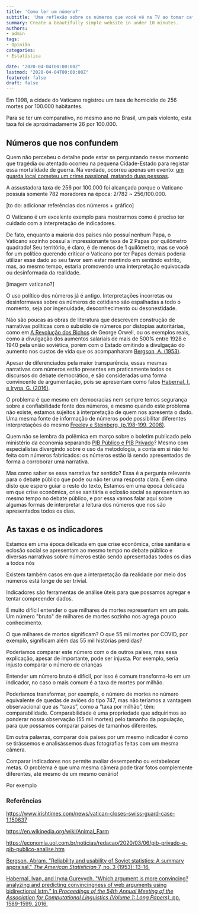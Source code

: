 ```yaml
---
title: 'Como ler um número?'
subtitle: 'Uma reflexão sobre os números que você vê na TV ao tomar café.'
summary: Create a beautifully simple website in under 10 minutes.
authors:
- admin
tags:
- Opinião
categories:
- Estatística

date: "2020-04-04T00:00:00Z"
lastmod: "2020-04-04T00:00:00Z"
featured: false
draft: false
---
```


Em 1998, a cidade do Vaticano registrou um taxa de homicídio de 256 mortes por 100.000 habitantes.

Para se ter um comparativo, no mesmo ano no Brasil, um país violento, esta taxa foi de aproximadamente 26 por 100.000.

## Números que nos confundem

Quem não percebeu o detalhe pode estar se perguntando nesse momento que tragédia ou atentado ocorreu na pequena Cidade-Estado para registar essa mortalidade de guerra. Na verdade, ocorreu apenas um evento: [um guarda local cometeu um crime passional, matando duas pessoas](https://www.irishtimes.com/news/vatican-closes-swiss-guard-case-1.150637).

A assustadora taxa de 256 por 100.000 foi alcançada  porque o Vaticano possuía somente 782 moradores na época: 2/782 ~ 256/100.000.

[to do: adicionar referências dos números + gráfico]

O Vaticano é um excelente exemplo para mostrarmos como é preciso ter cuidado com a interpretação de indicadores.

De fato, enquanto a maioria dos países não possuí nenhum Papa, o Vaticano sozinho possuí a impressionante taxa de 2 Papas por quilômetro quadrado! Seu território, é claro, é de menos de 1 quilômetro, mas se você for um político querendo criticar o Vaticano por ter Papas demais poderia utilizar esse dado ao seu favor sem estar mentindo em sentindo estrito, mas, ao mesmo tempo, estaria promovendo uma interpretação equivocada ou desinformada da realidade.

[imagem vaticano?]

O uso político dos números já é antigo. Interpretações incorretas ou desinformavas sobre os números do cotidiano são espalhadas a todo o momento, seja por ingenuidade, desconhecimento ou desonestidade. 

Não são poucas as obras de literatura que descrevem construção de narrativas políticas com o subsídio de números por distopias autoritárias, como em [A Revolução dos Bichos](https://en.wikipedia.org/wiki/Animal_Farm) de George Orwell, ou os exemplos reais, como a divulgação dos aumentos salariais de mais de 500% entre 1928 e 1940 pela união soviética, porém com o Estado omitindo a divulgação do aumento nos custos de vida que os acompanharam [Bergson, A. (1953)](https://www.tandfonline.com/doi/abs/10.1080/00031305.1953.10481990?journalCode=utas20). 

Apesar de diferenciados pela maior transparência, essas mesmas narrativas com números estão presentes em praticamente todos os discursos do debate democrático, e são consideradas uma forma convincente de argumentação, pois se apresentam como fatos [Habernal, I. e Iryna, G. (2016)](https://www.aclweb.org/anthology/P16-1150.pdf). 

O problema é que mesmo em democracias nem sempre temos segurança sobre a confiabilidade fonte dos números, e mesmo quando este problema não existe, estamos sujeitos à interpretação de quem nos apresenta o dado. Uma mesma fonte de informação de números pode possibilitar diferentes interpretações do mesmo [Freeley e Steinberg, (p.198-199, 2008)](https://books.google.com.br/books?hl=en&lr=&id=1Y0WAAAAQBAJ&oi=fnd&pg=PP1&dq=(Freeley+And+Steinberg,+2008)&ots=saDCb6RMdV&sig=SNw4mACSYRotAQ35ZnWbvp0D4d4&redir_esc=y#v=onepage&q=number&f=false). 

Quem não se lembra da polêmica em março sobre o boletim publicado pelo ministério da economia separando [PIB Público e PIB Privado](https://economia.uol.com.br/noticias/redacao/2020/03/06/pib-privado-e-pib-publico-analise.htm)? Mesmo com especialistas divergindo sobre o uso da metodologia, a conta em si não foi feita com números fabricados: os números estão lá sendo apresentados de forma a corroborar uma narrativa.

Mas como saber se essa narrativa faz sentido? Essa é a pergunta relevante para o debate público que pode ou não ter uma resposta clara. É em cima disto que espero guiar o resto do texto, Estamos em uma época delicada em que crise econômica, crise sanitária e eclosão social se apresentam ao mesmo tempo no debate público, e por essa vamos falar aqui sobre algumas formas de interpretar a leitura dos números que nos são apresentados todos os dias.

## As taxas e os indicadores

Estamos em uma época delicada em que crise econômica, crise sanitária e eclosão social se apresentam ao mesmo tempo no debate público e diversas narrativas sobre números estão sendo apresentadas todos os dias a todos nós 

Existem também casos em que a interpretação da realidade por meio dos números está longe de ser trivial. 



Indicadores são ferramentas de análise úteis para que possamos agregar e tentar compreender dados.

É muito difícil entender o que milhares de mortes representam em um país. Um número "bruto" de milhares de mortes sozinho nos agrega pouco conhecimento.

O que milhares de mortos significam? O que 55 mil mortes por COVID, por exemplo, significam além das 55 mil histórias perdidas? 

Poderíamos comparar este número com o de outros países, mas essa explicação, apesar de importante, pode ser injusta. Por exemplo, seria injusto comparar o número de crianças 

Entender um número bruto é difícil, por isso é comum transforma-lo em um indicador, no caso o mais comum é a taxa de mortes por milhão.

Poderíamos transformar, por exemplo, o número de mortes no número equivalente de quedas de aviões do tipo 747, mas não teríamos a vantagem observacional que as “taxas”, como a “taxa por milhão”, têm: comparabilidade.
Comparabilidade é uma propriedade que adquirimos ao ponderar nossa observação (55 mil mortes) pelo tamanho da população, para que possamos comparar países de tamanhos diferentes. 

Em outra palavras, comparar dois países por um mesmo indicador é como se tirássemos e analisássemos duas fotografias feitas com um mesma câmera.

Comparar indicadores nos permite avaliar desempenho ou estabelecer metas. O problema é que uma mesma câmera pode tirar fotos complemente diferentes, até mesmo de um mesmo cenário!

Por exemplo

### Referências

https://www.irishtimes.com/news/vatican-closes-swiss-guard-case-1.150637

https://en.wikipedia.org/wiki/Animal_Farm

https://economia.uol.com.br/noticias/redacao/2020/03/06/pib-privado-e-pib-publico-analise.htm

[Bergson, Abram. "Reliability and usability of Soviet statistics: A summary appraisal." *The American Statistician* 7, no. 3 (1953): 13-16.](https://www.tandfonline.com/doi/abs/10.1080/00031305.1953.10481990?journalCode=utas20)

[Habernal, Ivan, and Iryna Gurevych. "Which argument is more convincing?  analyzing and predicting convincingness of web arguments using  bidirectional lstm." In *Proceedings of the 54th Annual Meeting of the Association for Computational Linguistics (Volume 1: Long Papers)*, pp. 1589-1599. 2016.](https://www.aclweb.org/anthology/P16-1150.pdf)

